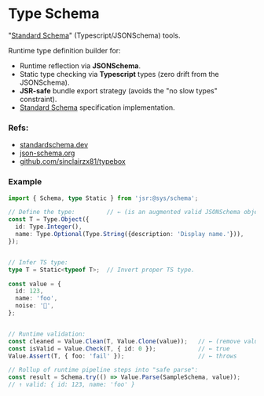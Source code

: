 # Type Schema

"[Standard Schema](https://standardschema.dev)" (Typescript/JSONSchema) tools.

Runtime type definition builder for:
- Runtime reflection via **JSONSchema**.
- Static type checking via **Typescript** types (zero drift from the JSONSchema).
- **JSR-safe** bundle export strategy (avoids the "no slow types" constraint).
- [Standard Schema](https://standardschema.dev) specification implementation.


### Refs:
- [standardschema.dev](https://standardschema.dev)
- [json-schema.org](https://json-schema.org)
- [github.com/sinclairzx81/typebox](https://github.com/sinclairzx81/typebox)



### Example
```ts
import { Schema, type Static } from 'jsr:@sys/schema';

// Define the type:         // ← (is an augmented valid JSONSchema object)
const T = Type.Object({
  id: Type.Integer(),
  name: Type.Optional(Type.String({description: 'Display name.'})),
});


// Infer TS type:
type T = Static<typeof T>;  // Invert proper TS type.

const value = {
  id: 123,
  name: 'foo',
  noise: '👋',
};


// Runtime validation:
const cleaned = Value.Clean(T, Value.Clone(value));   // ← (remove values not in the type)
const isValid = Value.Check(T, { id: 0 });            // ← true
Value.Assert(T, { foo: 'fail' });                     // ← throws

// Rollup of runtime pipeline steps into "safe parse":
const result = Schema.try(() => Value.Parse(SampleSchema, value)); 
// ↑ valid: { id: 123, name: 'foo' }

```
